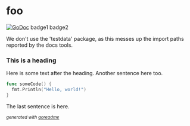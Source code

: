 # foo
[![GoDoc](https://godoc.org/%%IMPORT_PATH%%?status.svg)](https://godoc.org/%%IMPORT_PATH%%)
badge1
badge2

We don't use the 'testdata' package, as this messes up the import paths reported
by the docs tools.

### This is a heading
Here is some text after the heading. Another sentence here too.


```go
func someCode() {
  fmt.Println("Hello, world!")
}
```

The last sentence is here.

<sub>*generated with [goreadme](https://github.com/dmjones/goreadme)*</sub>